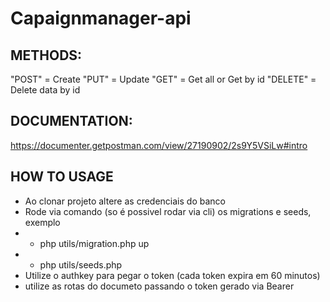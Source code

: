 # Capaignmanager-api

## METHODS:

"POST"   = Create
"PUT"    = Update
"GET"    = Get all or Get by id
"DELETE" = Delete data by id

## DOCUMENTATION:

https://documenter.getpostman.com/view/27190902/2s9Y5VSiLw#intro

## HOW TO USAGE

- Ao clonar projeto altere as credenciais do banco
- Rode via comando (so é possivel rodar via cli) os migrations e seeds, exemplo
- - php utils/migration.php up
- - php utils/seeds.php
- Utilize o authkey para pegar o token (cada token expira em 60 minutos)
- utilize as rotas do documeto passando o token gerado via Bearer

